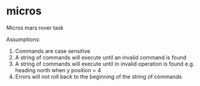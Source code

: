 micros
======

Micros mars rover task 

Assumptions:

1) Commands are case sensitive
2) A string of commands will execute until an invalid command is found
3) A string of commands will execute until in invalid operation is found e.g. heading north when y position = 4
4) Errors will not roll back to the beginning of the string of commands
